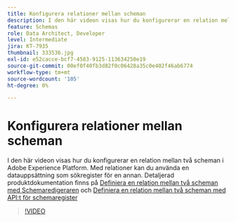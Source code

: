```yaml
---
title: Konfigurera relationer mellan scheman
description: I den här videon visas hur du konfigurerar en relation mellan två scheman i Adobe Experience Platform. Med relationer kan du använda en datauppsättning som sökregister för en annan.
feature: Schemas
role: Data Architect, Developer
level: Intermediate
jira: KT-7935
thumbnail: 333536.jpg
exl-id: e52cacce-bcf7-4583-9125-113634250e19
source-git-commit: 00ef0f40fb3d82f0c06428a35c0e402f46ab6774
workflow-type: tm+mt
source-wordcount: '105'
ht-degree: 0%

---
```


# Konfigurera relationer mellan scheman

I den här videon visas hur du konfigurerar en relation mellan två scheman i Adobe Experience Platform. Med relationer kan du använda en datauppsättning som sökregister för en annan. Detaljerad produktdokumentation finns på [Definiera en relation mellan två scheman med Schemaredigeraren](https://experienceleague.adobe.com/docs/experience-platform/xdm/tutorials/relationship-ui.html) och [Definiera en relation mellan två scheman med API:t för schemaregister](https://experienceleague.adobe.com/docs/experience-platform/xdm/tutorials/relationship-api.html)

>[!VIDEO](https://video.tv.adobe.com/v/333536?learn=on)

